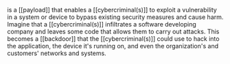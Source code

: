 is a [[payload]] that enables a [[cybercriminal(s)]] to exploit a vulnerability in a system or device to bypass existing security measures and cause harm. Imagine that a [[cybercriminal(s)]] infiltrates a software developing company and leaves some code that allows them to carry out attacks. This becomes a [[backdoor]] that the [[cybercriminal(s)]] could use to hack into the application, the device it's running on, and even the organization's and customers' networks and systems.